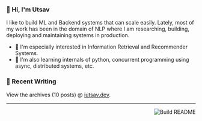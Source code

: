 ### 👋 Hi, I'm Utsav

I like to build ML and Backend systems that can scale easily. Lately, most of my work has been in the domain of NLP where I am researching, building, deploying and maintaining systems in production.
 - 🔭 I'm especially interested in Information Retrieval and Recommender Systems.
 - 🌱 I'm also learning internals of python, concurrent programming using async, distributed systems, etc.

### 📝 Recent Writing

<!-- writing starts -->
<!-- writing ends -->

View the archives (<!-- writing_count starts -->10<!-- writing_count ends --> posts) @ [iutsav.dev](https://iutsav.dev).

---
<a href="https://github.com/kuutsav/kuutsav/actions"><img src="https://github.com/kuutsav/kuutsav/workflows/Build%20README/badge.svg?branch=master" align="right" alt="Build README"></a>
